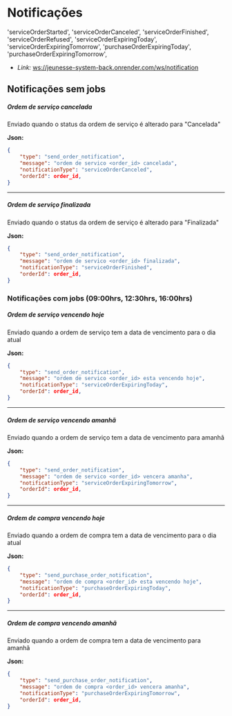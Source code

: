 # Notificações
'serviceOrderStarted',
            'serviceOrderCanceled',
            'serviceOrderFinished',
            'serviceOrderRefused',
            'serviceOrderExpiringToday',
            'serviceOrderExpiringTomorrow',
            'purchaseOrderExpiringToday',
            'purchaseOrderExpiringTomorrow',
- _Link:_ <ws://jeunesse-system-back.onrender.com/ws/notification>

## Notificações sem jobs

##### Ordem de serviço cancelada

Enviado quando o status da ordem de serviço é alterado para "Cancelada"

**Json:**
```json
{
    "type": "send_order_notification",
    "message": "ordem de servico <order_id> cancelada",
    "notificationType": "serviceOrderCanceled",
    "orderId": order_id,
}
```
---
##### Ordem de serviço finalizada

Enviado quando o status da ordem de serviço é alterado para "Finalizada"

**Json:**
```json
{
    "type": "send_order_notification",
    "message": "ordem de servico <order_id> finalizada",
    "notificationType": "serviceOrderFinished",
    "orderId": order_id,
}
```

### Notificações com jobs (09:00hrs, 12:30hrs, 16:00hrs)

##### Ordem de serviço vencendo hoje

Enviado quando a ordem de serviço tem a data de vencimento para o dia atual

**Json:**
```json
{
    "type": "send_order_notification",
    "message": "ordem de servico <order_id> esta vencendo hoje",
    "notificationType": "serviceOrderExpiringToday",
    "orderId": order_id,
}
```
---
##### Ordem de serviço vencendo amanhã

Enviado quando a ordem de serviço tem a data de vencimento para amanhã

**Json:**
```json
{
    "type": "send_order_notification",
    "message": "ordem de servico <order_id> vencera amanha",
    "notificationType": "serviceOrderExpiringTomorrow",
    "orderId": order_id,
}
```
---
##### Ordem de compra vencendo hoje

Enviado quando a ordem de compra tem a data de vencimento para o dia atual

**Json:**
```json
{
    "type": "send_purchase_order_notification",
    "message": "ordem de compra <order_id> esta vencendo hoje",
    "notificationType": "purchaseOrderExpiringToday",
    "orderId": order_id,
}
```
---
##### Ordem de compra vencendo amanhã

Enviado quando a ordem de compra tem a data de vencimento para amanhã

**Json:**
```json
{
    "type": "send_purchase_order_notification",
    "message": "ordem de compra <order_id> vencera amanha",
    "notificationType": "purchaseOrderExpiringTomorrow",
    "orderId": order_id,
}
```
